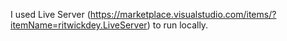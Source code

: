 I used Live Server (https://marketplace.visualstudio.com/items/?itemName=ritwickdey.LiveServer) to run locally.
